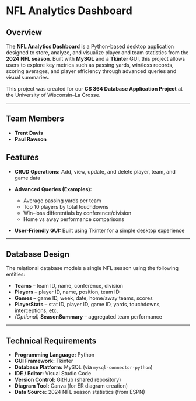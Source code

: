 # NFL Analytics Dashboard

## Overview
The **NFL Analytics Dashboard** is a Python-based desktop application designed to store, analyze, and visualize player and team statistics from the **2024 NFL season**. Built with **MySQL** and a **Tkinter** GUI, this project allows users to explore key metrics such as passing yards, win/loss records, scoring averages, and player efficiency through advanced queries and visual summaries.

This project was created for our **CS 364 Database Application Project** at the University of Wisconsin–La Crosse.

---

## Team Members
- **Trent Davis**
- **Paul Rawson**

## Features
- **CRUD Operations:** Add, view, update, and delete player, team, and game data  
- **Advanced Queries (Examples):**  
  - Average passing yards per team  
  - Top 10 players by total touchdowns  
  - Win–loss differentials by conference/division  
  - Home vs away performance comparisons  

- **User-Friendly GUI:** Built using Tkinter for a simple desktop experience

---

## Database Design
The relational database models a single NFL season using the following entities:  
- **Teams** – team ID, name, conference, division  
- **Players** – player ID, name, position, team ID  
- **Games** – game ID, week, date, home/away teams, scores  
- **PlayerStats** – stat ID, player ID, game ID, yards, touchdowns, interceptions, etc.  
- *(Optional)* **SeasonSummary** – aggregated team performance  

---

## Technical Requirements
- **Programming Language:** Python 
- **GUI Framework:** Tkinter  
- **Database Platform:** MySQL (via `mysql-connector-python`)  
- **IDE / Editor:** Visual Studio Code  
- **Version Control:** GitHub (shared repository)  
- **Diagram Tool:** Canva (for ER diagram creation)  
- **Data Source:** 2024 NFL season statistics (from ESPN)
